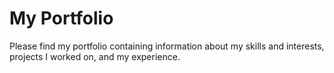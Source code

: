 # My Portfolio
Please find my portfolio containing information about my skills and interests, projects I worked on, and my experience. 
